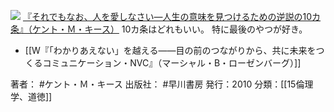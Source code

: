 
[![](https://images-fe.ssl-images-amazon.com/images/I/41jfqfstbkL._SL160_.jpg)](http://www.amazon.co.jp/exec/obidos/ASIN/4152091541/choiyaki81-22/ref=nosim)
[『それでもなお、人を愛しなさい—人生の意味を見つけるための逆説の10カ条』（ケント・Ｍ・キース）](http://www.amazon.co.jp/exec/obidos/ASIN/4152091541/choiyaki81-22/ref=nosim)
10カ条はどれもいい。
特に最後のやつが好き。

- [[W『「わかりあえない」を越える――目の前のつながりから、共に未来をつくるコミュニケーション・NVC』（マーシャル・B・ローゼンバーグ）]]

著者： #ケント・Ｍ・キース
出版社： #早川書房
発行：2010
分類：[[15倫理学、道徳]]